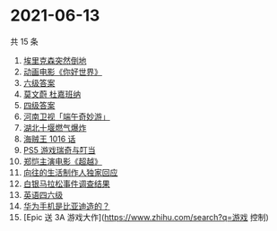 # 2021-06-13

共 15 条

<!-- BEGIN -->
<!-- 最后更新时间 Sun Jun 13 2021 19:04:32 GMT+0800 (China Standard Time) -->

1. [埃里克森突然倒地](https://www.zhihu.com/search?q=埃里克森)
2. [动画电影《你好世界》](https://www.zhihu.com/search?q=你好世界)
3. [六级答案](https://www.zhihu.com/search?q=六级答案)
4. [莫文蔚 杜嘉班纳](https://www.zhihu.com/search?q=莫文蔚)
5. [四级答案](https://www.zhihu.com/search?q=四级答案)
6. [河南卫视「端午奇妙游」](https://www.zhihu.com/search?q=端午奇妙游)
7. [湖北十堰燃气爆炸](https://www.zhihu.com/search?q=十堰燃气爆炸)
8. [海贼王 1016 话](https://www.zhihu.com/search?q=海贼王)
9. [PS5 游戏瑞奇与叮当](https://www.zhihu.com/search?q=瑞奇与叮当)
10. [郑恺主演电影《超越》](https://www.zhihu.com/search?q=郑恺)
11. [向往的生活制作人独家回应](https://www.zhihu.com/search?q=向往的生活)
12. [白银马拉松事件调查结果](https://www.zhihu.com/search?q=甘肃白银马拉松)
13. [英语四六级](https://www.zhihu.com/search?q=四六级)
14. [华为手机是比亚迪造的？](https://www.zhihu.com/search?q=华为手机)
15. [Epic 送 3A 游戏大作](https://www.zhihu.com/search?q=游戏 控制)

<!-- END -->
